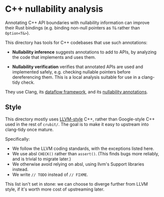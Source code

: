 # C++ nullability analysis

Annotating C++ API boundaries with nullability information can improve their
Rust bindings (e.g. binding non-null pointers as `T&` rather than `Option<T&>`).

This directory has tools for C++ codebases that use such annotations:

- **Nullability inference** suggests annotations to add to APIs, by analyzing
  the code that implements and uses them.

- **Nullability verification** verifies that annotated APIs are used and
  implemented safely, e.g. checking nullable pointers before dereferencing them.
  This is a local analysis suitable for use in a clang-tidy check.

They use Clang, its [dataflow framework][], and its [nullability annotations][].

## Style

This directory mostly uses [LLVM-style][] C++, rather than Google-style C++ used
in the rest of `crubit/`. The goal is to make it easy to upstream into
clang-tidy once mature.

Specifically:

- We follow the LLVM coding standards, with the exceptions listed here.
- We use absl `CHECK()` rather than `assert()`.
  (This finds bugs more reliably, and is trivial to migrate later.)
- We otherwise avoid relying on absl, using llvm's Support libraries instead.
- We write `// TODO` instead of `// FIXME`.

This list isn't set in stone: we can choose to diverge further from LLVM style,
if it's worth more cost of upstreaming later.

[dataflow framework]: <https://github.com/llvm/llvm-project/tree/main/clang/include/clang/Analysis/FlowSensitive>
[nullability annotations]: <https://clang.llvm.org/docs/AttributeReference.html#nullability-attributes>
[LLVM-style]: <https://llvm.org/docs/CodingStandards.html>
